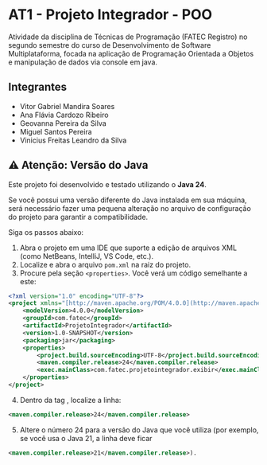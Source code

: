 # AT1 - Projeto Integrador - POO

Atividade da disciplina de Técnicas de Programação (FATEC Registro) no segundo semestre do curso de Desenvolvimento de Software Multiplataforma, focada na aplicação de Programação Orientada a Objetos e manipulação de dados via console em java.

## Integrantes

- Vitor Gabriel Mandira Soares
- Ana Flávia Cardozo Ribeiro
- Geovanna Pereira da Silva
- Miguel Santos Pereira
- Vinicius Freitas Leandro da Silva

## ⚠️ Atenção: Versão do Java

Este projeto foi desenvolvido e testado utilizando o **Java 24**.

Se você possui uma versão diferente do Java instalada em sua máquina, será necessário fazer uma pequena alteração no arquivo de configuração do projeto para garantir a compatibilidade.

Siga os passos abaixo:

1.  Abra o projeto em uma IDE que suporte a edição de arquivos XML (como NetBeans, IntelliJ, VS Code, etc.).
2.  Localize e abra o arquivo `pom.xml` na raiz do projeto.
3.  Procure pela seção `<properties>`. Você verá um código semelhante a este:

```xml
<?xml version="1.0" encoding="UTF-8"?>
<project xmlns="[http://maven.apache.org/POM/4.0.0](http://maven.apache.org/POM/4.0.0)" xmlns:xsi="[http://www.w3.org/2001/XMLSchema-instance](http://www.w3.org/2001/XMLSchema-instance)" xsi:schemaLocation="[http://maven.apache.org/POM/4.0.0](http://maven.apache.org/POM/4.0.0) [http://maven.apache.org/xsd/maven-4.0.0.xsd](http://maven.apache.org/xsd/maven-4.0.0.xsd)">
    <modelVersion>4.0.0</modelVersion>
    <groupId>com.fatec</groupId>
    <artifactId>ProjetoIntegrador</artifactId>
    <version>1.0-SNAPSHOT</version>
    <packaging>jar</packaging>
    <properties>
        <project.build.sourceEncoding>UTF-8</project.build.sourceEncoding>
        <maven.compiler.release>24</maven.compiler.release>
        <exec.mainClass>com.fatec.projetointegrador.exibir</exec.mainClass>
    </properties>
</project>
```
4. Dentro da tag <properties>, localize a linha:
```xml
<maven.compiler.release>24</maven.compiler.release>
```

5. Altere o número 24 para a versão do Java que você utiliza (por exemplo, se você usa o Java 21, a linha deve ficar
```xml
<maven.compiler.release>21</maven.compiler.release>).
```
